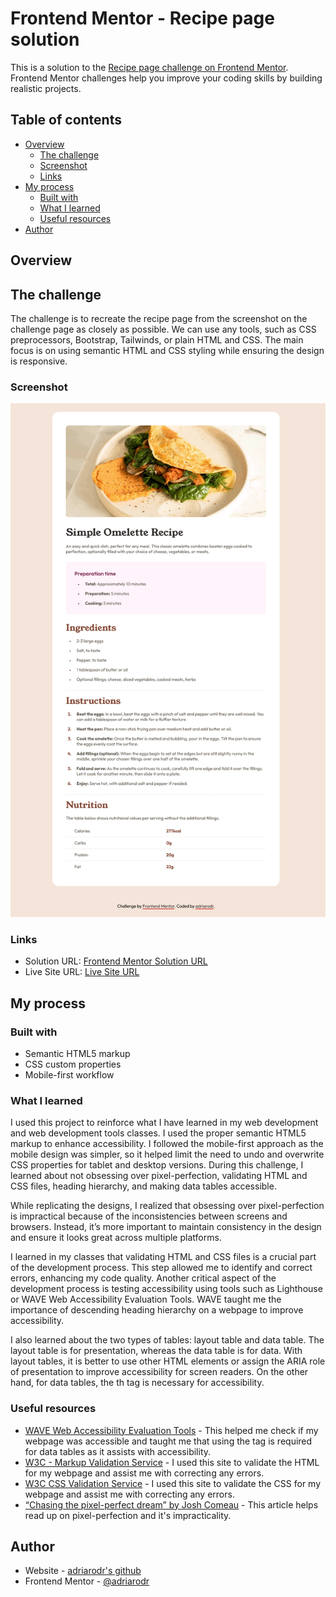 # Frontend Mentor - Recipe page solution

This is a solution to the [Recipe page challenge on Frontend Mentor](https://www.frontendmentor.io/challenges/recipe-page-KiTsR8QQKm). Frontend Mentor challenges help you improve your coding skills by building realistic projects. 

## Table of contents

- [Overview](#overview)
  - [The challenge](#the-challenge)
  - [Screenshot](#screenshot)
  - [Links](#links)
- [My process](#my-process)
  - [Built with](#built-with)
  - [What I learned](#what-i-learned)
  - [Useful resources](#useful-resources)
- [Author](#author)

## Overview

## The challenge

The challenge is to recreate the recipe page from the screenshot on the challenge page as closely as possible. We can use any tools, such as CSS preprocessors, Bootstrap, Tailwinds, or plain HTML and CSS. The main focus is on using semantic HTML and CSS styling while ensuring the design is responsive.

### Screenshot

![Screenshot of the recipe page made by adriarodr.](images/screenshot.png)

### Links

- Solution URL: [Frontend Mentor Solution URL](https://www.frontendmentor.io/solutions/recipe-page-with-mobile-first-approach-U1gT_DJkzH)
- Live Site URL: [Live Site URL](https://adriarodr.github.io/recipe-page/)

## My process

### Built with

- Semantic HTML5 markup
- CSS custom properties
- Mobile-first workflow

### What I learned

I used this project to reinforce what I have learned in my web development and web development tools classes. I used the proper semantic HTML5 markup to enhance accessibility. I followed the mobile-first approach as the mobile design was simpler, so it helped limit the need to undo and overwrite CSS properties for tablet and desktop versions. During this challenge, I learned about not obsessing over pixel-perfection, validating HTML and CSS files, heading hierarchy, and making data tables accessible. 

While replicating the designs, I realized that obsessing over pixel-perfection is impractical because of the inconsistencies between screens and browsers. Instead, it’s more important to maintain consistency in the design and ensure it looks great across multiple platforms. 

I learned in my classes that validating HTML and CSS files is a crucial part of the development process. This step allowed me to identify and correct errors, enhancing my code quality. Another critical aspect of the development process is testing accessibility using tools such as Lighthouse or WAVE Web Accessibility Evaluation Tools. WAVE taught me the importance of descending heading hierarchy on a webpage to improve accessibility. 

I also learned about the two types of tables: layout table and data table. The layout table is for presentation, whereas the data table is for data. With layout tables, it is better to use other HTML elements or assign the ARIA role of presentation to improve accessibility for screen readers. On the other hand, for data tables, the th tag is necessary for accessibility. 

### Useful resources

- [WAVE Web Accessibility Evaluation Tools](https://wave.webaim.org/) - This helped me check if my webpage was accessible and taught me that using the tag is required for data tables as it assists with accessibility.
- [W3C - Markup Validation Service](https://validator.w3.org/) - I used this site to validate the HTML for my webpage and assist me with correcting any errors.
- [W3C CSS Validation Service](https://jigsaw.w3.org/css-validator/) - I used this site to validate the CSS for my webpage and assist me with correcting any errors.
- [“Chasing the pixel-perfect dream” by Josh Comeau](https://www.joshwcomeau.com/css/pixel-perfection/) - This article helps read up on pixel-perfection and it's impracticality.

## Author

- Website - [adriarodr's github](https://github.com/adriarodr)
- Frontend Mentor - [@adriarodr](https://www.frontendmentor.io/profile/adriarodr)
